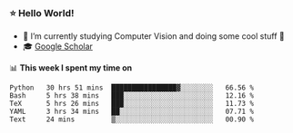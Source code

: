 ### ⭐️ Hello World!

<!--
**hologerry/hologerry** is a ✨ _special_ ✨ repository because its `README.md` (this file) appears on your GitHub profile.

Here are some ideas to get you started:

- 🔭 I’m currently working and studying on Computer Vision
- 🌱 I’m currently learning at Peking University
- 💬 Ask me about 
- 📫 How to reach me: E-mail
- 😄 Pronouns: he/his
- ⚡ Fun fact: Music is the Power
-->


- 🔭 I’m currently studying Computer Vision and doing some cool stuff 🤖
- 🎓 [Google Scholar](https://scholar.google.com/citations?user=3ykqW9wAAAAJ&hl=en)


📊 **This week I spent my time on**

<!--START_SECTION:waka-->
```text
Python   30 hrs 51 mins  ████████████████▓░░░░░░░░   66.56 % 
Bash     5 hrs 38 mins   ███░░░░░░░░░░░░░░░░░░░░░░   12.16 % 
TeX      5 hrs 26 mins   ███░░░░░░░░░░░░░░░░░░░░░░   11.73 % 
YAML     3 hrs 34 mins   ██░░░░░░░░░░░░░░░░░░░░░░░   07.71 % 
Text     24 mins         ▒░░░░░░░░░░░░░░░░░░░░░░░░   00.90 % 
```
<!--END_SECTION:waka-->
